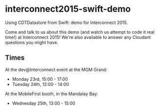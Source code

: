 # interconnect2015-swift-demo

Using CDTDatastore from Swift: demo for Interconnect 2015.

Come and talk to us about this demo (and watch us attempt to code it real time!) 
at Interconnect 2015! We're also available to answer any Cloudant questions you
might have.

## Times

At the dev@Interconnect event at the MGM Grand:

- Monday 23rd, 15:00 - 17:00
- Tuesday 24th, 12:00 - 14:00

At the MobileFirst booth, in the Mandalay Bay:

- Wednesday 25th, 13:00 - 15:00
